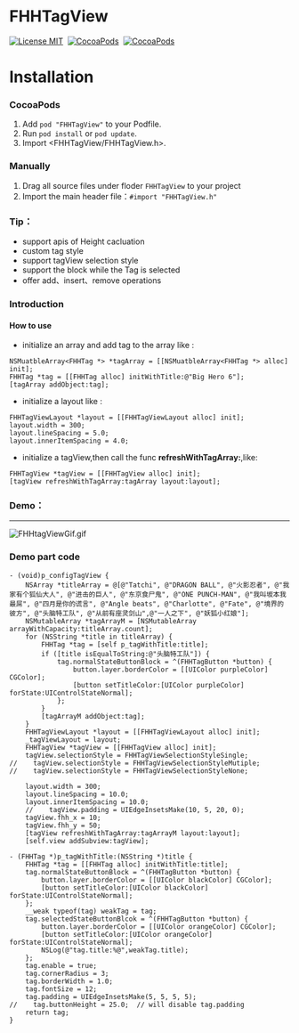 # FHHTagView
[![License MIT](https://img.shields.io/badge/license-MIT-green.svg?style=flat)](https://raw.githubusercontent.com/002and001/FHHTagView/master/LICENSE)&nbsp;
[![CocoaPods](http://img.shields.io/cocoapods/v/FHHTagView.svg?style=flat)](http://cocoapods.org/?q=FHHTagView)&nbsp;
[![CocoaPods](http://img.shields.io/cocoapods/p/FHHTagView.svg?style=flat)](http://cocoapods.org/?q=FHHTagView)&nbsp;

Installation
==============
### CocoaPods

1. Add `pod "FHHTagView"` to your Podfile.
2. Run `pod install` or `pod update`.
3. Import \<FHHTagView/FHHTagView.h\>.

### Manually
1. Drag all source files under floder `FHHTagView` to your project
2. Import the main header file：`#import "FHHTagView.h"`

### Tip：
* support apis of Height cacluation
* custom tag style
* support tagView selection style
* support the block while the Tag is selected
* offer add、insert、remove operations


### Introduction
#### How to use
  * initialize an array and add tag to the array like :
  ```
NSMuatbleArray<FHHTag *> *tagArray = [[NSMuatbleArray<FHHTag *> alloc] init];
FHHTag *tag = [[FHHTag alloc] initWithTitle:@"Big Hero 6"];
[tagArray addObject:tag];
  ```
  * initialize a layout like :
  ```
FHHTagViewLayout *layout = [[FHHTagViewLayout alloc] init];
layout.width = 300;
layout.lineSpacing = 5.0;
layout.innerItemSpacing = 4.0;
  ```
  * initialize a tagView,then call the func **refreshWithTagArray:**,like:
  ```
FHHTagView *tagView = [[FHHTagView alloc] init];
[tagView refreshWithTagArray:tagArray layout:layout];
  ```


### Demo：
---
![FHHtagViewGif.gif](https://upload-images.jianshu.io/upload_images/2351207-3895eb096d3791e7.gif?imageMogr2/auto-orient/strip)

### Demo part code
```
- (void)p_configTagView {
    NSArray *titleArray = @[@"Tatchi", @"DRAGON BALL", @"火影忍者", @"我家有个狐仙大人", @"进击的巨人", @"东京食尸鬼", @"ONE PUNCH-MAN", @"我叫坂本我最屌", @"四月是你的谎言", @"Angle beats", @"Charlotte", @"Fate", @"境界的彼方", @"头脑特工队", @"从前有座灵剑山",@"一人之下", @"妖狐小红娘"];
    NSMutableArray *tagArrayM = [NSMutableArray arrayWithCapacity:titleArray.count];
    for (NSString *title in titleArray) {
        FHHTag *tag = [self p_tagWithTitle:title];
        if ([title isEqualToString:@"头脑特工队"]) {
            tag.normalStateButtonBlock = ^(FHHTagButton *button) {
                button.layer.borderColor = [[UIColor purpleColor] CGColor];
                [button setTitleColor:[UIColor purpleColor] forState:UIControlStateNormal];
            };
        }
        [tagArrayM addObject:tag];
    }
    FHHTagViewLayout *layout = [[FHHTagViewLayout alloc] init];
    _tagViewLayout = layout;
    FHHTagView *tagView = [[FHHTagView alloc] init];
    tagView.selectionStyle = FHHTagViewSelectionStyleSingle;
//    tagView.selectionStyle = FHHTagViewSelectionStyleMutiple;
//    tagView.selectionStyle = FHHTagViewSelectionStyleNone;
    
    layout.width = 300;
    layout.lineSpacing = 10.0;
    layout.innerItemSpacing = 10.0;
    //    tagView.padding = UIEdgeInsetsMake(10, 5, 20, 0);
    tagView.fhh_x = 10;
    tagView.fhh_y = 50;
    [tagView refreshWithTagArray:tagArrayM layout:layout];
    [self.view addSubview:tagView];
```

```
- (FHHTag *)p_tagWithTitle:(NSString *)title {
    FHHTag *tag = [[FHHTag alloc] initWithTitle:title];
    tag.normalStateButtonBlock = ^(FHHTagButton *button) {
        button.layer.borderColor = [[UIColor blackColor] CGColor];
        [button setTitleColor:[UIColor blackColor] forState:UIControlStateNormal];
    };
    __weak typeof(tag) weakTag = tag;
    tag.selectedStateButtonBlcok = ^(FHHTagButton *button) {
        button.layer.borderColor = [[UIColor orangeColor] CGColor];
        [button setTitleColor:[UIColor orangeColor] forState:UIControlStateNormal];
        NSLog(@"tag.title:%@",weakTag.title);
    };
    tag.enable = true;
    tag.cornerRadius = 3;
    tag.borderWidth = 1.0;
    tag.fontSize = 12;
    tag.padding = UIEdgeInsetsMake(5, 5, 5, 5);
//    tag.buttonHeight = 25.0;  // will disable tag.padding
    return tag;
}
```
